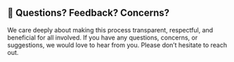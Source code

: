 ## 💬 Questions? Feedback? Concerns?

We care deeply about making this process transparent, respectful, and beneficial for all involved. If you have any questions, concerns, or suggestions, we would love to hear from you. Please don’t hesitate to reach out.